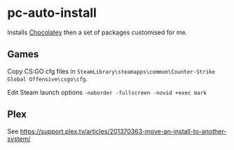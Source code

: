# pc-auto-install

Installs [Chocolatey](https://chocolatey.org/) then a set of packages customised for me.

## Games
Copy CS:GO cfg files in `SteamLibrary\steamapps\common\Counter-Strike Global Offensive\csgo\cfg`.

Edit Steam launch options `-noborder -fullscreen -novid +exec mark`

## Plex
See https://support.plex.tv/articles/201370363-move-an-install-to-another-system/